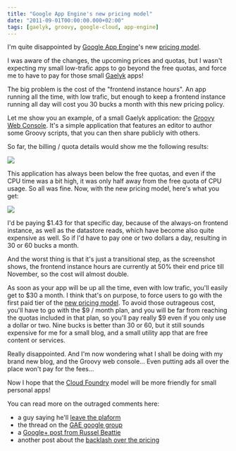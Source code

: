 ```yaml
---
title: "Google App Engine's new pricing model"
date: "2011-09-01T00:00:00.000+02:00"
tags: [gaelyk, groovy, google-cloud, app-engine]
---
```


I'm quite disappointed by [Google App Engine](http://code.google.com/appengine/)'s new [pricing model](http://www.google.com/enterprise/cloud/appengine/pricing.html).  

I was aware of the changes, the upcoming prices and quotas, but I wasn't expecting my small low-trafic apps to go beyond the free quotas, and force me to have to pay for those small [Gaelyk](http://gaelyk.appspot.com) apps!  

The big problem is the cost of the "frontend instance hours". An app running all the time, with low trafic, but enough to keep a frontend instance running all day will cost you 30 bucks a month with this new pricing policy.  

Let me show you an example, of a small Gaelyk application: the [Groovy Web Console](http://groovyconsole.appspot.com). It's a simple application that features an editor to author some Groovy scripts, that you can then share publicly with others.  

So far, the billing / quota details would show me the following results:  

![](/img/gae-pricing/before-gae-pricing-change.png)  

This application has always been below the free quotas, and even if the CPU time was a bit high, it was only half away from the free quota of CPU usage. So all was fine. Now, with the new pricing model, here's what you get:  

![](/img/gae-pricing/after-gae-pricing-change.png)  

I'd be paying $1.43 for that specific day, because of the always-on frontend instance, as well as the datastore reads, which have become also quite expensive as well. So if I'd have to pay one or two dollars a day, resulting in 30 or 60 bucks a month.  

And the worst thing is that it's just a transitional step, as the screenshot shows, the frontend instance hours are currently at 50% their end price till November, so the cost will almost double.  

As soon as your app will be up all the time, even with low trafic, you'll easily get to $30 a month. I think that's on purpose, to force users to go with the first paid tier of the [new pricing model](http://www.google.com/enterprise/cloud/appengine/pricing.html). To avoid those outrageous cost, you'll have to go with the $9 / month plan, and you will be far from reaching the quotas included in that plan, so you'll pay really $9 even if you only use a dollar or two. Nine bucks is better than 30 or 60, but it still sounds expensive for me for a small blog, and a small utility app that are free content or services.  

Really disappointed. And I'm now wondering what I shall be doing with my brand new blog, and the Groovy web console... Even putting ads all over the place won't pay for the fees...  

Now I hope that the [Cloud Foundry](http://cloudfoundry.org/) model will be more friendly for small personal apps!  

You can read more on the outraged comments here:

*   a guy saying he'll [leave the plaform](http://groups.google.com/group/google-appengine/browse_thread/thread/76908543757c0507#)
*   the thread on the [GAE google group](http://groups.google.com/group/google-appengine/browse_thread/thread/a1b7c68db2243932#)
*   a [Google+ post from Russel Beattie](https://plus.google.com/104961845171318028721/posts/DamjzZBVxd7)
*   another post about the [backlash over the pricing](http://srirangan.net/2011-09-google-faces-backlash-for-new-app-engine-pricing)